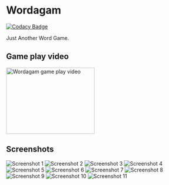 # Wordagam

[![Codacy Badge](https://api.codacy.com/project/badge/Grade/f7b9f7655b3f4ff795775ab49a39fc52)](https://app.codacy.com/app/gravetii/wordagam?utm_source=github.com&utm_medium=referral&utm_content=gravetii/wordagam&utm_campaign=Badge_Grade_Dashboard)

Just Another Word Game.

## Game play video

<a href="http://www.youtube.com/watch?feature=player_embedded&v=jp0Td1MQy_8
" target="_blank"><img src="http://img.youtube.com/vi/jp0Td1MQy_8/0.jpg" 
alt="Wordagam game play video" width="240" height="180" /></a>

## Screenshots

![Screenshot 1](screenshots/1.png)
![Screenshot 2](screenshots/2.png)
![Screenshot 3](screenshots/3.png)
![Screenshot 4](screenshots/4.png)
![Screenshot 5](screenshots/5.png)
![Screenshot 6](screenshots/6.png)
![Screenshot 7](screenshots/7.png)
![Screenshot 8](screenshots/8.png)
![Screenshot 9](screenshots/9.png)
![Screenshot 10](screenshots/10.png)
![Screenshot 11](screenshots/11.png)
